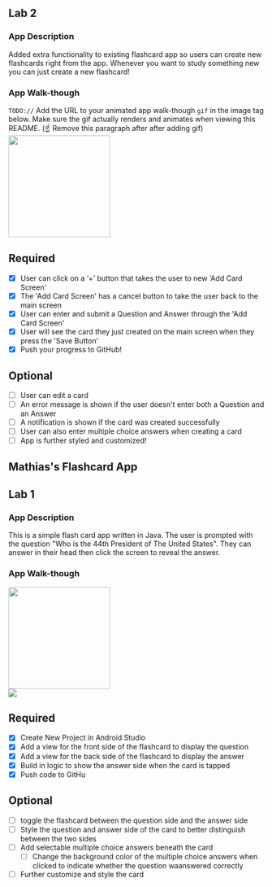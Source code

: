 ## Lab 2

### App Description
Added extra functionality to existing flashcard app so users can create new flashcards right from the app. Whenever you want to study something new you can just create a new flashcard!

### App Walk-though
`TODO://` Add the URL to your animated app walk-though `gif` in the image tag below. Make sure the gif actually renders and animates when viewing this README. (☝️ Remove this paragraph after after adding gif)
<img src="(https://user-images.githubusercontent.com/96403685/159142143-36ec6a6a-f9be-4d72-bac1-cdf7b4cd1a6f.gif)" width=200><br>





## Required
- [x] User can click on a ‘+’ button that takes the user to new ‘Add Card Screen’
- [x] The 'Add Card Screen' has a cancel button to take the user back to the main screen
- [x] User can enter and submit a Question and Answer through the 'Add Card Screen'
- [x] User will see the card they just created on the main screen when they press the 'Save Button'
- [x] Push your progress to GitHub!

## Optional
- [ ] User can edit a card
- [ ] An error message is shown if the user doesn't enter both a Question and an Answer
- [ ] A notification is shown if the card was created successfully
- [ ] User can also enter multiple choice answers when creating a card
- [ ] App is further styled and customized!
## Mathias's Flashcard App



## Lab 1

### App Description
This is a simple flash card app written in Java. The user 
is prompted with the question "Who is the 44th President of The United States". They can answer in their head then click the screen to reveal the answer.

### App Walk-though

<img src="YOUR_GIF_URL_HERE" width=200><br>
![](https://i.imgur.com/Ad3see9.gif)


## Required
- [x] Create New Project in Android Studio
- [x] Add a view for the front side of the flashcard to display the question
- [x] Add a view for the back side of the flashcard to display the answer
- [x] Build in logic to show the answer side when the card is tapped
- [x] Push code to GitHu
## Optional
- [ ] toggle the flashcard between the question side and the answer side
- [ ] Style the question and answer side of the card to better distinguish between the two sides
- [ ] Add selectable multiple choice answers beneath the card
   - [ ] Change the background color of the multiple choice answers when clicked to indicate whether the question waanswered correctly
- [ ] Further customize and style the card
